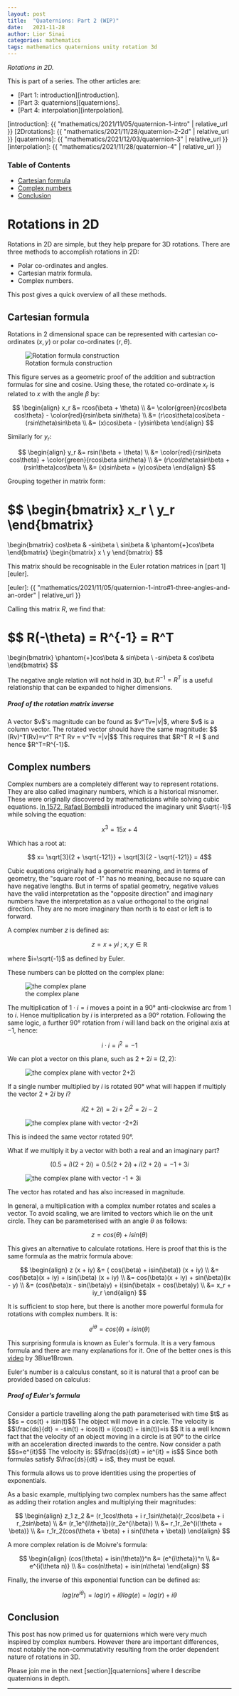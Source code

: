 ```yaml
---
layout: post
title:  "Quaternions: Part 2 (WIP)"
date:   2021-11-28
author: Lior Sinai
categories: mathematics
tags: mathematics quaternions unity rotation 3d
---
```


_Rotations in 2D._ 


This is part of a series. The other articles are:
- [Part 1: introduction][introduction].
- [Part 3: quaternions][quaternions].
- [Part 4: interpolation][interpolation].

[introduction]: {{ "mathematics/2021/11/05/quaternion-1-intro" | relative_url }}
[2Drotations]: {{ "mathematics/2021/11/28/quaternion-2-2d" | relative_url }}
[quaternions]: {{ "mathematics/2021/12/03/quaternion-3" | relative_url }}
[interpolation]: {{ "mathematics/2021/11/28/quaternion-4" | relative_url }}


### Table of Contents
- [Cartesian formula](#cartesian-formula)
- [Complex numbers](#complex-numbers)
- [Conclusion](#conclusion)

# Rotations in 2D

Rotations in 2D are simple, but they help prepare for 3D rotations.
There are three methods to accomplish rotations in 2D:
- Polar co-ordinates and angles.
- Cartesian matrix formula.
- Complex numbers.

This post gives a quick overview of all these methods.

## Cartesian formula

Rotations in 2 dimensional space can be represented with cartesian co-ordinates $(x, y)$ or polar co-ordinates $(r, \theta$).

<figure class="post-figure">
<img class="img-40"
    src="/assets/posts/quaternions/rotation_2d_proof.png"
	alt="Rotation formula construction"
	>
<figcaption>Rotation formula construction</figcaption>
</figure>

This figure serves as a geometric proof of the addition and subtraction formulas for sine and cosine.
Using these, the rotated co-ordinate $x_r$ is related to $x$ with the angle $\beta$ by:

$$ 
\begin{align}
x_r &= rcos(\beta + \theta) \\
    &= \color{green}{rcos\beta cos\theta} - \color{red}{rsin\beta sin\theta} \\
    &=  (r\cos\theta)cos\beta - (rsin\theta)sin\beta \\
    &= (x)cos\beta - (y)sin\beta 
\end{align}
$$

Similarly for $y_r$:

$$ 
\begin{align}
y_r &= rsin(\beta + \theta) \\
    &= \color{red}{rsin\beta cos\theta} + \color{green}{rcos\beta sin\theta} \\
    &=  (r\cos\theta)sin\beta + (rsin\theta)cos\beta \\
    &= (x)sin\beta + (y)cos\beta 
\end{align}
$$

Grouping together in matrix form:

$$ 
\begin{bmatrix}
    x_r \\
    y_r
\end{bmatrix}
=
\begin{bmatrix}
    cos\beta & -sin\beta \\
    sin\beta & \phantom{+}cos\beta 
\end{bmatrix}
\begin{bmatrix}
    x \\
    y
\end{bmatrix}
$$

This matrix should be recognisable in the Euler rotation matrices in [part 1][euler].

[euler]: {{ "mathematics/2021/11/05/quaternion-1-intro#1-three-angles-and-an-order" | relative_url }}

Calling this matrix $R$, we find that:

$$ 
R(-\theta) = R^{-1} = R^T  
=
\begin{bmatrix}
    \phantom{+}cos\beta & sin\beta \\
    -sin\beta & cos\beta 
\end{bmatrix}
$$

The negative angle relation will not hold in 3D, but $R^{-1}=R^T$ is a useful relationship that can be expanded to higher dimensions.

<div class="card">
  <div class="card-body">
    <h5 class="card-title">Proof of the rotation matrix inverse</h5>
    <p class="card-text">
		A vector $v$'s magnitude can be found as $v^Tv=|v|$, where $v$ is a column vector.
        The rotated vector should have the same magnitude: 
        $$ (Rv)^T(Rv)=v^T R^T Rv = v^Tv =|v|$$
        This requires that $R^T R =I $ and hence $R^T=R^{-1}$.
	</p>
  </div>
</div>


## Complex numbers

Complex numbers are a completely different way to represent rotations. 
They are also called imaginary numbers, which is a historical misnomer.
These were originally discovered by mathematicians while solving cubic equations.
[In 1572, Rafael Bombelli][history] introduced the imaginary unit $\sqrt{-1}$ while solving the equation:

[history]: https://www.math.uri.edu/~merino/spring06/mth562/ShortHistoryComplexNumbers2006.pdf

$$ x^3 = 15x + 4 $$

Which has a root at:

$$ x= \sqrt[3]{2 + \sqrt{-121}} + \sqrt[3]{2 - \sqrt{-121}} = 4$$

Cubic euqations originally had a geometric meaning, and in terms of geometry, the "square root of -1" has no meaning, because no square can have negative lengths. 
But in terms of spatial geometry, negative values have the valid interpretation as the "opposite direction"
and imaginary numbers have the interpretation as a value orthogonal to the original direction.
They are no more imaginary than north is to east or left is to forward.

A complex number $z$ is defined as:

$$ z = x + yi \; ; \; x, y \in \mathbb{R}$$

where $i=\sqrt{-1}$ as defined by Euler.

These numbers can be plotted on the complex plane:

<figure class="post-figure">
<img class="img-40"
    src="/assets/posts/quaternions/complex_plane_0.png"
	alt="the complex plane"
	>
<figcaption>the complex plane</figcaption>
</figure>

The multiplication of $1 \cdot i = i$ moves a point in a 90&deg; anti-clockwise arc from $1$ to $i$. 
Hence multiplication by $i$ is interpreted as a 90&deg; rotation. Following the same logic, a further 90&deg; rotation from $i$ will land back on the original axis at $-1$, hence:

$$i\cdot i = i^2=-1$$

We can plot a vector on this plane, such as $2 + 2i \equiv (2, 2)$:
<figure class="post-figure">
<img class="img-40"
    src="/assets/posts/quaternions/complex_plane_1.png"
	alt="the complex plane with vector 2+2i"
	>
<figcaption></figcaption>
</figure>

If a single number multiplied by $i$ is rotated 90&deg; what will happen if multiply the vector $2 + 2i$ by $i$? 

$$ i(2+2i) = 2i + 2i^2 = 2i - 2 $$

<figure class="post-figure">
<img class="img-40"
    src="/assets/posts/quaternions/complex_plane_2.png"
	alt="the complex plane with vector -2+2i"
	>
<figcaption></figcaption>
</figure>

This is indeed the same vector rotated 90&deg;.

What if we multiply it by a vector with both a real and an imaginary part? 

$$ (0.5 + i)(2+2i) = 0.5(2 + 2i) + i(2+2i) = -1 + 3i$$

<figure class="post-figure">
<img class="img-40"
    src="/assets/posts/quaternions/complex_plane_3.png"
	alt="the complex plane with vector -1 + 3i"
	>
<figcaption></figcaption>
</figure>

The vector has rotated and has also increased in magnitude.

In general, a multiplication with a complex number rotates and scales a vector.
To avoid scaling, we are limited to vectors which lie on the unit circle. 
They can be parameterised with an angle $\theta$ as follows:

$$z = cos(\theta) + isin(\theta)$$

This gives an alternative to calculate rotations. 
Here is proof that this is the same formula as the matrix formula above:

$$ 
\begin{align}
    z (x + iy) &= ( cos(\beta) + isin(\beta)) (x + iy) \\
                &= cos(\beta)(x + iy) + isin(\beta) (x + iy) \\
                &= cos(\beta)(x + iy) + sin(\beta)(ix - y) \\
                &= (cos(\beta)x - sin(\beta)y) + i(sin(\beta)x + cos(\beta)y) \\
                &= x_r + iy_r
\end{align}
$$

It is sufficient to stop here, but there is another more powerful formula for rotations with complex numbers.
It is:

$$ e^{i\theta} = cos(\theta) + isin(\theta) $$

This surprising formula is known as Euler's formula.
It is a very famous formula and there are many explanations for it.
One of the better ones is this [video][3b1b] by 3Blue1Brown.

[3b1b]: https://www.youtube.com/watch?v=mvmuCPvRoWQ

Euler's number is a calculus constant, so it is natural that a proof can be provided based on calculus:

<div class="card">
  <div class="card-body">
    <h5 class="card-title">Proof of Euler's formula</h5>
    <p class="card-text">
		Consider a particle travelling along the path parameterised with time $t$ as
        $$s = cos(t) + isin(t)$$
        The object will move in a circle.
        The velocity is $$\frac{ds}{dt} = -sin(t) + icos(t) = i(cos(t) + isin(t))=is $$
        It is a well known fact that the velocity of an object moving in a circle is at 90&deg; to the cirlce with an acceleration directed inwards to the centre.
        Now consider a path $$s=e^{it}$$
        The velocity is:
        $$\frac{ds}{dt} = ie^{it} = is$$
        Since both formulas satisfy $\frac{ds}{dt} = is$, they must be equal.
	</p>
  </div>
</div>

This formula allows us to prove identities using the properties of exponentials.

As a basic example, multiplying two complex numbers has the same affect as adding their rotation angles and multiplying their magnitudes:

$$ 
\begin{align}
z_1 z_2 &= (r_1cos\theta + i r_1sin\theta)(r_2cos\beta + i r_2sin\beta) \\
        &= (r_1e^{i\theta})(r_2e^{i\beta}) \\
        &= r_1r_2e^{i(\theta + \beta)} \\
        &= r_1r_2(cos(\theta + \beta) + i sin(\theta + \beta))
\end{align}
$$


A more complex relation is de Moivre's formula:

$$ 
\begin{align}
(cos(\theta) + isin(\theta))^n &= (e^{i\theta})^n \\
                               &= e^{i(\theta n)} \\
                               &= cos(n\theta) + isin(n\theta)
\end{align}
$$

Finally, the inverse of this exponential function can be defined as:

$$ log(re^{i\theta}) = log(r) + i\theta log(e) = log(r) + i\theta $$


## Conclusion

This post has now primed us for quaternions which were very much inspired by complex numbers.
However there are important differences, most notably the non-commutativity resulting from the order dependent nature of rotations in 3D.

Please join me in the next [section][quaternions] where I describe quaternions in depth.


---

